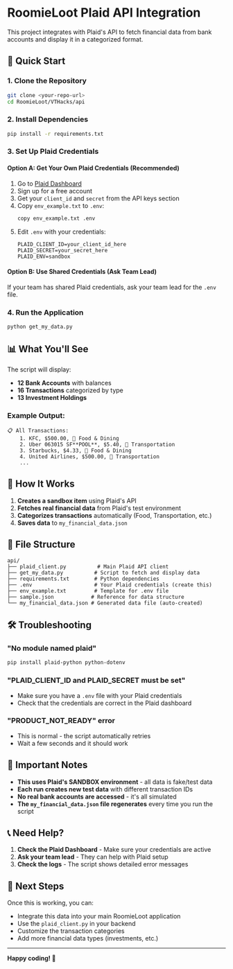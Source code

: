 # RoomieLoot Plaid API Integration

This project integrates with Plaid's API to fetch financial data from bank accounts and display it in a categorized format.

## 🚀 Quick Start

### 1. Clone the Repository
```bash
git clone <your-repo-url>
cd RoomieLoot/VTHacks/api
```

### 2. Install Dependencies
```bash
pip install -r requirements.txt
```

### 3. Set Up Plaid Credentials

#### Option A: Get Your Own Plaid Credentials (Recommended)
1. Go to [Plaid Dashboard](https://dashboard.plaid.com/team/api)
2. Sign up for a free account
3. Get your `client_id` and `secret` from the API keys section
4. Copy `env_example.txt` to `.env`:
   ```bash
   copy env_example.txt .env
   ```
5. Edit `.env` with your credentials:
   ```
   PLAID_CLIENT_ID=your_client_id_here
   PLAID_SECRET=your_secret_here
   PLAID_ENV=sandbox
   ```

#### Option B: Use Shared Credentials (Ask Team Lead)
If your team has shared Plaid credentials, ask your team lead for the `.env` file.

### 4. Run the Application
```bash
python get_my_data.py
```

## 📊 What You'll See

The script will display:
- **12 Bank Accounts** with balances
- **16 Transactions** categorized by type
- **13 Investment Holdings**

### Example Output:
```
📋 All Transactions:
    1. KFC, $500.00, 🍔 Food & Dining
    2. Uber 063015 SF**POOL**, $5.40, 🚗 Transportation
    3. Starbucks, $4.33, 🍔 Food & Dining
    4. United Airlines, $500.00, 🚗 Transportation
    ...
```

## 🔧 How It Works

1. **Creates a sandbox item** using Plaid's API
2. **Fetches real financial data** from Plaid's test environment
3. **Categorizes transactions** automatically (Food, Transportation, etc.)
4. **Saves data** to `my_financial_data.json`

## 📁 File Structure

```
api/
├── plaid_client.py          # Main Plaid API client
├── get_my_data.py          # Script to fetch and display data
├── requirements.txt        # Python dependencies
├── .env                    # Your Plaid credentials (create this)
├── env_example.txt         # Template for .env file
├── sample.json            # Reference for data structure
└── my_financial_data.json # Generated data file (auto-created)
```

## 🛠️ Troubleshooting

### "No module named plaid"
```bash
pip install plaid-python python-dotenv
```

### "PLAID_CLIENT_ID and PLAID_SECRET must be set"
- Make sure you have a `.env` file with your Plaid credentials
- Check that the credentials are correct in the Plaid dashboard

### "PRODUCT_NOT_READY" error
- This is normal - the script automatically retries
- Wait a few seconds and it should work

## 🔑 Important Notes

- **This uses Plaid's SANDBOX environment** - all data is fake/test data
- **Each run creates new test data** with different transaction IDs
- **No real bank accounts are accessed** - it's all simulated
- **The `my_financial_data.json` file regenerates** every time you run the script

## 📞 Need Help?

1. **Check the Plaid Dashboard** - Make sure your credentials are active
2. **Ask your team lead** - They can help with Plaid setup
3. **Check the logs** - The script shows detailed error messages

## 🎯 Next Steps

Once this is working, you can:
- Integrate this data into your main RoomieLoot application
- Use the `plaid_client.py` in your backend
- Customize the transaction categories
- Add more financial data types (investments, etc.)

---

**Happy coding! 🚀**
